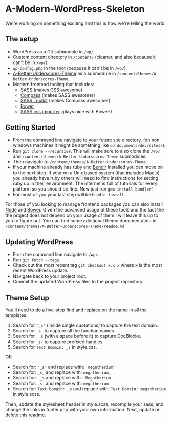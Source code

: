 A-Modern-WordPress-Skeleton
=============================

We're working on something exciting and this is how we're telling the world.

The setup
---------
- WordPress as a Git submodule in `/wp/`
- Custom content directory in `/content/` (cleaner, and also because it can't be in `/wp/`)
- `wp-config.php` in the root (because it can't be in `/wp/`)
- [A-Better-Underscores-Theme](https://github.com/burkeshartsis/A-Better-Underscores-Theme/) as a submodule in `/content/themes/A-Better-Underscores-Theme`.
- Modern frontend tooling that includes:
	* [SASS](http://sass-lang.com/) (makes CSS awesome)
	* [Compass](http://compass-style.org/) (makes SASS awesomer)
	* [SASS Toolkit](https://github.com/Team-Sass/toolkit) (makes Compass awesomer)
	* [Bower](http://bower.io/)
	* [SASS css importer](https://github.com/chriseppstein/sass-css-importer) (plays nice with Bower!)

Getting Started
---------------
- From the command line navigate to your future site directory. (on non windows machines it might be something like `cd documents/dev/sites/`).
- Run `git clone --recursive`. This will make sure to also clone the `/wp/` and `/content/themes/A-Better-Underscores-Theme` submodules.
- Then navigate to `/content/themes/A-Better-Underscores-Theme`.
- If your machine already has ruby and [Bundlr](http://bundler.io/) installed you can move on to the next step. If your on a Unix based system (that includes Mac's) you already have ruby others will need to find instructions for setting ruby up in their environment. The internet is full of tutorials for every platform so you should be fine. Now just run `gem install bundler`!
- For most of you your last step will be `bundle install`.

For those of you looking to manage frontend packages you can also install [Node](http://nodejs.org/) and [Bower](http://bower.io/). Given the advanced usage of these tools and the fact the the project does not depend on your usage of them I will leave this up to you to figure out. You can find some additional theme documentation in `/content/themes/A-Better-Underscores-Theme/readme.md`.

Updating WordPress
------------------
- From the command line navigate to `/wp/`.
- Run `git fetch --tags`.
- Check out the most recent tag `git checkout x.x.x` where x is the most recent WordPress update.
- Navigate back to your project root.
- Commit the updated WordPress files to the project repository.


Theme Setup
-----------
You'll need to do a five-step find and replace on the name in all the templates.

1. Search for `'_s'` (inside single quotations) to capture the text domain.
2. Search for `_s_` to capture all the function names.
3. Search for <code>&nbsp;_s</code> (with a space before it) to capture DocBlocks.
4. Search for `_s-` to capture prefixed handles.
5. Search for `Text Domain: _s` in style.css.

OR

* Search for: `'_s'` and replace with: `'megatherium'`
* Search for: `_s_` and replace with: `megatherium_`
* Search for: <code>&nbsp;_s</code> and replace with: <code>&nbsp;Megatherium</code>
* Search for: `_s-` and replace with: `megatherium-`
* Search for: `Text Domain: _s` and replace with: `Text Domain: megatherium` in style.scss.

Then, update the stylesheet header in style.scss, recompile your sass, and change the links in footer.php with your own information. Next, update or delete this readme.